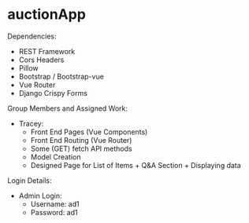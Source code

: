 # auctionApp

Dependencies:
- REST Framework
- Cors Headers
- Pillow
- Bootstrap / Bootstrap-vue
- Vue Router
- Django Crispy Forms


Group Members and Assigned Work:
- Tracey: 
	- Front End Pages (Vue Components)
	- Front End Routing (Vue Router)
	- Some (GET) fetch API methods 
	- Model Creation
	- Designed Page for List of Items + Q&A Section + Displaying data

Login Details:
- Admin Login:
	- Username: ad1
	- Password: ad1

